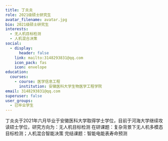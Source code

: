 ```yaml
---
title: 丁炎炎
role: 2021级硕士研究生
avatar_filename: avatar.jpg
bio: 2021级硕士研究生
interests:
  - 无人机目标检测
  - 人机混合决策
social:
  - display:
      header: false
    link: mailto:3148293831@qq.com
    icon_pack: fas
    icon: envelope
education:
  courses:
    - course: 医学信息工程
      institution: 安徽医科大学生物医学工程学院
email: 3148293831@qq.com
superuser: false
user_groups:
  - 已毕业学生
---
```

丁炎炎于2021年六月毕业于安徽医科大学取得学士学位，目前于河海大学继续攻读硕士学位，研究方向为：无人机目标检测
在研课题：复杂背景下无人机多模态目标检测；人机混合智能决策
完结课题：智能电能表寿命预测
